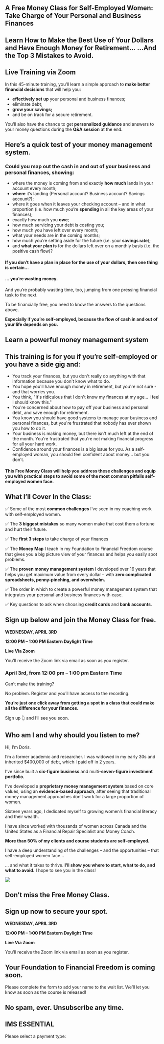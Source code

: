 ## A Free Money Class for Self-Employed Women: Take Charge of Your Personal and Business Finances

## Learn How to Make the Best Use of Your Dollars and Have Enough Money for Retirement... ...And the Top 3 Mistakes to Avoid.

## Live Training via Zoom

In this 45-minute training, you’ll learn a simple approach to **make better financial decisions** that will help you:

- **effectively set up** your personal and business finances;
- eliminate debt;
- **grow your savings;**
- and be on track for a secure retirement.

You’ll also have the chance to get **personalized guidance** and answers to your money questions during the **Q&A session** at the end.

## Here’s a quick test of your money management system.

### Could you map out the cash in and out of your business and personal finances, showing:

- where the money is coming from and exactly **how much** lands in your account every month;
- **where** it’s landing (Personal account? Business account? Savings account?);
- where it goes when it leaves your checking account – and in what proportion (i.e. how much you’re **spending** in all the key areas of your finances);
- exactly how much you **owe**;
- how much servicing your debt is costing you;
- how much you have left over every month;
- what your needs are in the coming months;
- how much you’re setting aside for the future (i.e. your **savings rate**);
- and **what your plan is** for the dollars left over on a monthly basis (i.e. the positive cash flow)?

#### If you don’t have a plan in place for the use of your dollars, then one thing is certain…

#### … you’re wasting money.

And you’re probably wasting time, too, jumping from one pressing financial task to the next.

To be financially free, you need to know the answers to the questions above.

**Especially if you’re self-employed, because the flow of cash in and out of your life depends on you.**

## Learn a powerful money management system

## This training is for you if you’re self-employed or you have a side gig and:

- You track your finances, but you don't really do anything with that information because you don't know what to do.
- You hope you'll have enough money in retirement, but you're not sure - and that worries you.
- You think, "It's ridiculous that I don't know my finances at my age... I feel I should know this."
- You're concerned about how to pay off your business and personal debt, and save enough for retirement.
- You know you should have good systems to manage your business and personal finances, but you're frustrated that nobody has ever shown you how to do it.
- Your business is making money, but there isn't much left at the end of the month. You're frustrated that you're not making financial progress for all your hard work.
- Confidence around your finances is a big issue for you. As a self-employed woman, you should feel confident about money... but you don't.

#### This Free Money Class will help you address these challenges and equip you with practical steps to avoid some of the most common pitfalls self-employed women face.

## What I’ll Cover In the Class:

✅ Some of the most **common challenges** I’ve seen in my coaching work with self-employed women.

✅ The **3 biggest mistakes** so many women make that cost them a fortune and hurt their future.

✅ The **first 3 steps** to take charge of your finances

✅ The **Money Map** I teach in my Foundation to Financial Freedom course that gives you a big picture view of your finances and helps you easily spot problems.

✅ The **proven money management system** I developed over 16 years that helps you get maximum value from every dollar – with **zero complicated spreadsheets, penny-pinching, and overwhelm.**

✅ The order in which to create a powerful money management system that integrates your personal and business finances with ease.

✅ Key questions to ask when choosing **credit cards** and **bank accounts**.

## Sign up below and join the Money Class for free.

**WEDNESDAY, APRIL 3RD**

**12:00 PM – 1:00 PM Eastern Daylight Time**

**Live Via Zoom**

You’ll receive the Zoom link via email as soon as you register.

### April 3rd, from 12:00 pm – 1:00 pm Eastern Time

Can’t make the training?

No problem. Register and you’ll have access to the recording.

**You’re just one click away from getting a spot in a class that could make all the difference for your finances.**

Sign up 👆 and I’ll see you soon.

## Who am I and why should you listen to me?

Hi, I’m Doris.

I’m a former academic and researcher. I was widowed in my early 30s and inherited $400,000 of debt, which I paid off in 2 years.

I’ve since built a **six-figure business** and multi-**seven-figure investment portfolio**.

I’ve developed a **proprietary money management system** based on core values, using an **evidence-based approach**, after seeing that traditional money management approaches don’t work for a large proportion of women.

Sixteen years ago, I dedicated myself to growing women’s financial literacy and their wealth.

I have since worked with thousands of women across Canada and the United States as a Financial Repair Specialist and Money Coach.

**More than 50% of my clients and course students are self-employed.**

I have a deep understanding of the challenges – and the opportunities – that self-employed women face…

… and what it takes to thrive. **I’ll show you where to start, what to do, and what to avoid.** I hope to see you in the class!

 ![](attachments/9170330-1.jpg)

## Don’t miss the Free Money Class.

## Sign up now to secure your spot.

**WEDNESDAY, APRIL 3RD**

**12:00 PM – 1:00 PM Eastern Daylight Time**

**Live Via Zoom**

You’ll receive the Zoom link via email as soon as you register.

## Your Foundation to Financial Freedom is coming soon.

Please complete the form to add your name to the wait list. We’ll let you know as soon as the course is released!

## No spam, ever. Unsubscribe any time.

## IMS ESSENTIAL

Please select a payment type:
